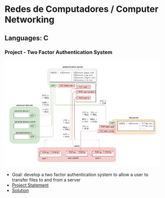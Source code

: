 # Redes de Computadores / Computer Networking

## Languages: C

### Project - Two Factor Authentication System
![architecture](./two-factor-authentication/two-factor-authentication-architecture.png)
- Goal: develop a two factor authentication system to allow a user to transfer files to and from a server
- [Project Statement](./two-factor-authentication/project-statement.pdf)
- [Solution](./two-factor-authentication/)